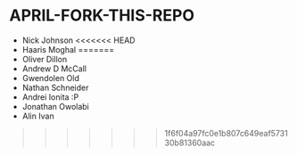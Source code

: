# APRIL-FORK-THIS-REPO

- Nick Johnson
<<<<<<< HEAD
- Haaris Moghal
=======
- Oliver Dillon
- Andrew D McCall
- Gwendolen Old
- Nathan Schneider
- Andrei Ionita :P
- Jonathan Owolabi
- Alin Ivan
>>>>>>> 1f6f04a97fc0e1b807c649eaf573130b81360aac
